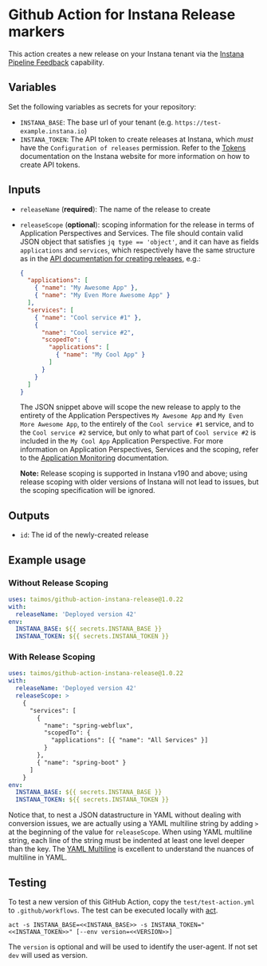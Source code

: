 # Github Action for Instana Release markers

This action creates a new release on your Instana tenant via the [Instana Pipeline Feedback](https://www.instana.com/docs/pipeline_feedback/) capability.

## Variables

Set the following variables as secrets for your repository:

* `INSTANA_BASE`: The base url of your tenant (e.g. `https://test-example.instana.io`)
* `INSTANA_TOKEN`: The API token to create releases at Instana, which _must_ have the `Configuration of releases` permission.
  Refer to the [Tokens](https://www.instana.com/docs/api/web/#tokens) documentation on the Instana website for more information on how to create API tokens.

## Inputs

* `releaseName` (**required**): The name of the release to create
* `releaseScope` (**optional**): scoping information for the release in terms of Application Perspectives and Services.
  The file should contain valid JSON object that satisfies `jq type == 'object'`, and it can have as fields `applications` and `services`, which respectively have the same structure as in the [API documentation for creating releases](https://instana.github.io/openapi/#operation/postRelease), e.g.:

  ```json
  {
    "applications": [
      { "name": "My Awesome App" },
      { "name": "My Even More Awesome App" }
    ],
    "services": [
      { "name": "Cool service #1" },
      {
        "name": "Cool service #2",
        "scopedTo": {
          "applications": [
            { "name": "My Cool App" }
          ]
        }
      }
    ]
  }
  ```

  The JSON snippet above will scope the new release to apply to the entirety of the Application Perspectives `My Awesome App` and `My Even More Awesome App`, to the entirely of the `Cool service #1` service, and to the `Cool service #2` service, but only to what part of `Cool service #2` is included in the `My Cool App` Application Perspective.
  For more information on Application Perspectives, Services and the scoping, refer to the [Application Monitoring](https://www.instana.com/docs/application_monitoring) documentation.

  **Note:** Release scoping is supported in Instana v190 and above; using release scoping with older versions of Instana will not lead to issues, but the scoping specification will be ignored.

## Outputs

* `id`: The id of the newly-created release

## Example usage

### Without Release Scoping

```yaml
uses: taimos/github-action-instana-release@1.0.22
with:
  releaseName: 'Deployed version 42'
env:
  INSTANA_BASE: ${{ secrets.INSTANA_BASE }}
  INSTANA_TOKEN: ${{ secrets.INSTANA_TOKEN }}
```

### With Release Scoping

```yaml
uses: taimos/github-action-instana-release@1.0.22
with:
  releaseName: 'Deployed version 42'
  releaseScope: >
    {
      "services": [
        {
          "name": "spring-webflux",
          "scopedTo": {
            "applications": [{ "name": "All Services" }]
          }
        },
        { "name": "spring-boot" }
      ]
    }
env:
  INSTANA_BASE: ${{ secrets.INSTANA_BASE }}
  INSTANA_TOKEN: ${{ secrets.INSTANA_TOKEN }}
```

Notice that, to nest a JSON datastructure in YAML without dealing with conversion issues, we are actually using a YAML multiline string by adding `>` at the beginning of the value for `releaseScope`.
When using YAML multiline string, each line of the string must be indented at least one level deeper than the key.
The [YAML Multiline](https://yaml-multiline.info/) is excellent to understand the nuances of multiline in YAML.

## Testing
To test a new version of this GitHub Action, copy the `test/test-action.yml` to `.github/workflows`. The test can be executed
locally with [act](https://github.com/nektos/act).
```
act -s INSTANA_BASE=<<INSTANA_BASE>> -s INSTANA_TOKEN="<<INSTANA_TOKEN>>" [--env version=<<VERSION>>]
```
The `version` is optional and will be used to identify the user-agent. If not set `dev` will used as version.
